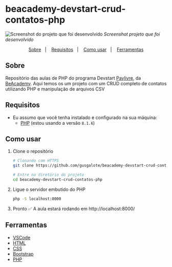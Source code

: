 # beacademy-devstart-crud-contatos-php

![Screenshot do projeto que foi desenvolvido](https://i.imgur.com/N4mpccJ.png)
_Screenshot projeto que foi desenvolvido_

<p align="center">
  <a href="#sobre">Sobre</a>&nbsp;&nbsp;&nbsp;|&nbsp;&nbsp;&nbsp;
  <a href="#requisitos">Requisitos</a>&nbsp;&nbsp;&nbsp;|&nbsp;&nbsp;&nbsp;
  <a href="#como-usar">Como usar</a>&nbsp;&nbsp;&nbsp;|&nbsp;&nbsp;&nbsp;
  <a href="#ferramentas">Ferramentas</a>
</p>

## Sobre

Repositório das aulas de PHP do programa Devstart [Paylivre](https://www.paylivre.com/), da [BeAcademy](https://www.beacademy.com.br/).
Aqui temos os um projeto com um CRUD completo de contatos utilizando PHP e manipulação de arquivos CSV

## Requisitos

- Eu assumo que você tenha instalado e configurado na sua máquina:
  - [PHP](https://www.php.net/) (estou usando a versão `8.1.6`)

## Como usar

1. Clone o repositório

   ```bash
   # Clonando com HTTPS
   git clone https://github.com/gusgalote/beacademy-devstart-crud-contatos-php.git

   # Entre no diretório do projeto
   cd beacademy-devstart-crud-contatos-php
   ```

2. Ligue o servidor embutido do PHP

   ```bash
   php -S localhost:8000
   ```

3. Pronto ✅ A aula estará rodando em http://localhost:8000/

## Ferramentas

- [VSCode](https://code.visualstudio.com/)
- [HTML](https://developer.mozilla.org/pt-BR/docs/Web/HTML)
- [CSS](https://developer.mozilla.org/pt-BR/docs/Web/CSS)
- [Bootstrap](https://getbootstrap.com/)
- [PHP](https://www.php.net/)
